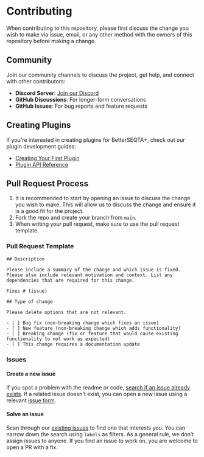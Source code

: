 # Contributing

When contributing to this repository, please first discuss the change you wish to make via issue,
email, or any other method with the owners of this repository before making a change.

## Community

Join our community channels to discuss the project, get help, and connect with other contributors:

- **Discord Server**: [Join our Discord](https://discord.gg/betterseqta)
- **GitHub Discussions**: For longer-form conversations
- **GitHub Issues**: For bug reports and feature requests

## Creating Plugins

If you're interested in creating plugins for BetterSEQTA+, check out our plugin development guides:

- [Creating Your First Plugin](./docs/plugins/creating-plugins.md)
- [Plugin API Reference](./docs/advanced/plugin-api.md)

## Pull Request Process

1. It is recommended to start by opening an issue to discuss the change you wish to make. This will allow us to discuss the change and ensure it is a good fit for the project.
2. Fork the repo and create your branch from `main`.
3. When writing your pull request, make sure to use the pull request template.

### Pull Request Template

```
## Description

Please include a summary of the change and which issue is fixed. Please also include relevant motivation and context. List any dependencies that are required for this change.

Fixes # (issue)

## Type of change

Please delete options that are not relevant.

- [ ] Bug fix (non-breaking change which fixes an issue)
- [ ] New feature (non-breaking change which adds functionality)
- [ ] Breaking change (fix or feature that would cause existing functionality to not work as expected)
- [ ] This change requires a documentation update
```

### Issues

#### Create a new issue

If you spot a problem with the readme or code, [search if an issue already exists](https://github.com/BetterSEQTA/BetterSEQTA-Plus/issues). If a related issue doesn't exist, you can open a new issue using a relevant [issue form](https://github.com/BetterSEQTA/BetterSEQTA-Plus/issues/new).

#### Solve an issue

Scan through our [existing issues](https://github.com/BetterSEQTA/BetterSEQTA-Plus/issues) to find one that interests you. You can narrow down the search using `labels` as filters. As a general rule, we don’t assign issues to anyone. If you find an issue to work on, you are welcome to open a PR with a fix.
